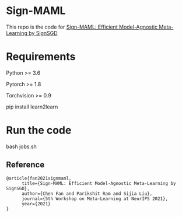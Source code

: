 # Sign-MAML
This repo is the code for [Sign-MAML: Efficient Model-Agnostic Meta-Learning by SignSGD](https://arxiv.org/abs/2109.07497)

# Requirements
Python >= 3.6

Pytorch >= 1.8

Torchvision >= 0.9

pip install learn2learn

# Run the code
bash jobs.sh


## Reference

```
@article{fan2021signmaml,
      title={Sign-MAML: Efficient Model-Agnostic Meta-Learning by SignSGD}, 
      author={Chen Fan and Parikshit Ram and Sijia Liu},
      journal={5th Workshop on Meta-Learning at NeurIPS 2021},
      year={2021}
}
